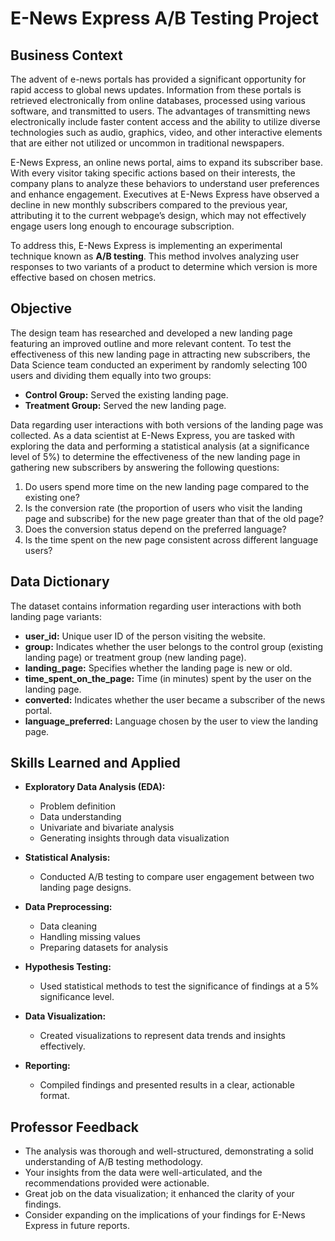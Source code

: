 # E-News Express A/B Testing Project

## Business Context

The advent of e-news portals has provided a significant opportunity for rapid access to global news updates. Information from these portals is retrieved electronically from online databases, processed using various software, and transmitted to users. The advantages of transmitting news electronically include faster content access and the ability to utilize diverse technologies such as audio, graphics, video, and other interactive elements that are either not utilized or uncommon in traditional newspapers.

E-News Express, an online news portal, aims to expand its subscriber base. With every visitor taking specific actions based on their interests, the company plans to analyze these behaviors to understand user preferences and enhance engagement. Executives at E-News Express have observed a decline in new monthly subscribers compared to the previous year, attributing it to the current webpage’s design, which may not effectively engage users long enough to encourage subscription.

To address this, E-News Express is implementing an experimental technique known as **A/B testing**. This method involves analyzing user responses to two variants of a product to determine which version is more effective based on chosen metrics.

## Objective

The design team has researched and developed a new landing page featuring an improved outline and more relevant content. To test the effectiveness of this new landing page in attracting new subscribers, the Data Science team conducted an experiment by randomly selecting 100 users and dividing them equally into two groups:

- **Control Group:** Served the existing landing page.
- **Treatment Group:** Served the new landing page.

Data regarding user interactions with both versions of the landing page was collected. As a data scientist at E-News Express, you are tasked with exploring the data and performing a statistical analysis (at a significance level of 5%) to determine the effectiveness of the new landing page in gathering new subscribers by answering the following questions:

1. Do users spend more time on the new landing page compared to the existing one?
2. Is the conversion rate (the proportion of users who visit the landing page and subscribe) for the new page greater than that of the old page?
3. Does the conversion status depend on the preferred language?
4. Is the time spent on the new page consistent across different language users?

## Data Dictionary

The dataset contains information regarding user interactions with both landing page variants:

- **user_id:** Unique user ID of the person visiting the website.
- **group:** Indicates whether the user belongs to the control group (existing landing page) or treatment group (new landing page).
- **landing_page:** Specifies whether the landing page is new or old.
- **time_spent_on_the_page:** Time (in minutes) spent by the user on the landing page.
- **converted:** Indicates whether the user became a subscriber of the news portal.
- **language_preferred:** Language chosen by the user to view the landing page.


## Skills Learned and Applied

- **Exploratory Data Analysis (EDA):** 
  - Problem definition
  - Data understanding
  - Univariate and bivariate analysis
  - Generating insights through data visualization

- **Statistical Analysis:** 
  - Conducted A/B testing to compare user engagement between two landing page designs.

- **Data Preprocessing:** 
  - Data cleaning
  - Handling missing values
  - Preparing datasets for analysis

- **Hypothesis Testing:** 
  - Used statistical methods to test the significance of findings at a 5% significance level.

- **Data Visualization:** 
  - Created visualizations to represent data trends and insights effectively.

- **Reporting:** 
  - Compiled findings and presented results in a clear, actionable format.

## Professor Feedback

- The analysis was thorough and well-structured, demonstrating a solid understanding of A/B testing methodology.
- Your insights from the data were well-articulated, and the recommendations provided were actionable.
- Great job on the data visualization; it enhanced the clarity of your findings.
- Consider expanding on the implications of your findings for E-News Express in future reports.
